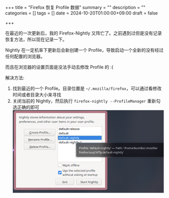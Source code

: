 +++
title = "Firefox 恢复 Profile 数据"
summary = ""
description = ""
categories = []
tags = []
date = 2024-10-20T01:00:00+09:00
draft = false

+++



在最近的一次更新后，我的 Firefox-Nightly 又阵亡了。之前遇到过但是没有记录恢复方法，所以现在记录一下。

Nightly 在一定机率下更新后会新创建一个 Profile，导致启动一个全新的没有经过任何配置的浏览器。

而且在浏览器的设置页面是没法手动去修改 Profile 的 :(





解决方法:

1. 找到最近的一个 Profile。目录位置是 `~/.mozilla/firefox`，可以通过看修改时间或者目录大小来寻找
2. 关闭当前的 Nightly，然后执行 `firefox-nightly --ProfileManager` 重新勾选正确的即可![](./2024-10-20_00-00.png)
